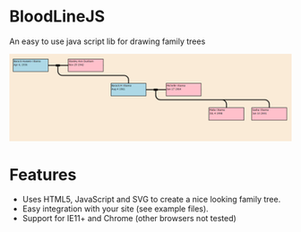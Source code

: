 # BloodLineJS
An easy to use java script lib for drawing family trees

![alt tag](https://raw.githubusercontent.com/jfdomitor/bloodlinejs/master/examples/bloodlinejs.png)

# Features
* Uses HTML5, JavaScript and SVG to create a nice looking family tree.
* Easy integration with your site (see example files).
* Support for IE11+ and Chrome (other browsers not tested)

